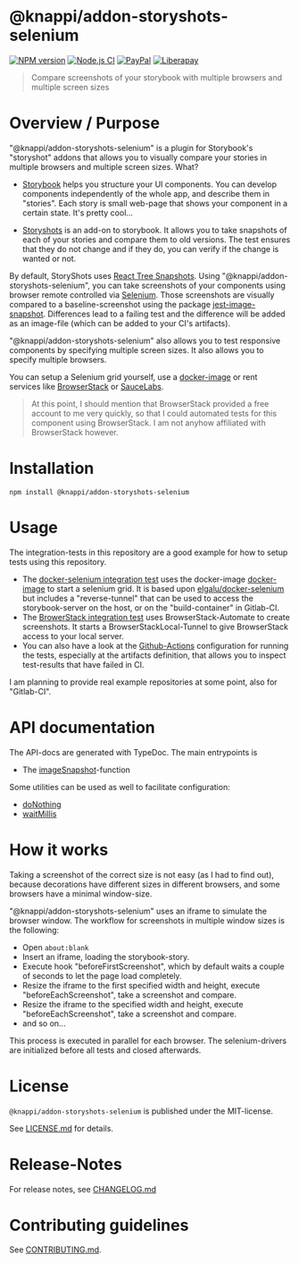 # @knappi/addon-storyshots-selenium

[![NPM version](https://img.shields.io/npm/v/@knappi/addon-storyshots-selenium.svg)](https://npmjs.com/package/@knappi/addon-storyshots-selenium)
[![Node.js CI](https://github.com/nknapp/addons-storyshots-selenium/workflows/Node.js%20CI/badge.svg)](https://github.com/nknapp/addons-storyshots-selenium/actions?query=workflow%3A%22Node.js+CI%22)
[![PayPal](https://img.shields.io/badge/paypal-donate-yellow.svg)](https://www.paypal.com/cgi-bin/webscr?cmd=_s-xclick&hosted_button_id=GB656ZSAEQEXN&source=url)
[![Liberapay](https://img.shields.io/badge/liberapay-donate-yellow.svg)](https://liberapay.com/nils.knappmeier/donate)

> Compare screenshots of your storybook with multiple browsers and
> multiple screen sizes

# Overview / Purpose

"@knappi/addon-storyshots-selenium" is a plugin for Storybook's
"storyshot" addons that allows you to visually compare your stories in
multiple browsers and multiple screen sizes. What?

- [Storybook](https://storybook.js.org) helps you structure your UI
  components. You can develop components independently of the whole
  app, and describe them in "stories". Each story is small web-page
  that shows your component in a certain state. It's pretty cool...

- [Storyshots](https://storybook.js.org/docs/testing/structural-testing/)
  is an add-on to storybook. It allows you to take snapshots of each
  of your stories and compare them to old versions. The test ensures
  that they do not change and if they do, you can verify if the change
  is wanted or not.

By default, StoryShots uses
[React Tree Snapshots](https://jestjs.io/blog/2016/07/27/jest-14.html).
Using "@knappi/addon-storyshots-selenium", you can take screenshots of
your components using browser remote controlled via
[Selenium](https://www.selenium.dev/). Those screenshots are visually
compared to a baseline-screenshot using the package
[jest-image-snapshot](https://npmjs.com/package/jest-image-snapshot).
Differences lead to a failing test and the difference will be added as
an image-file (which can be added to your CI's artifacts).

"@knappi/addon-storyshots-selenium" also allows you to test responsive
components by specifying multiple screen sizes. It also allows you to
specify multiple browsers.

You can setup a Selenium grid yourself, use a
[docker-image](https://github.com/containerize-my-server/docker-image-selenium-with-tunnel)
or rent services like [BrowserStack](https://browserstack.com) or
[SauceLabs](https://saucelabs.com/).

> At this point, I should mention that BrowserStack provided a free
> account to me very quickly, so that I could automated tests for this
> component using BrowserStack. I am not anyhow affiliated with
> BrowserStack however.

# Installation

```
npm install @knappi/addon-storyshots-selenium
```

# Usage

The integration-tests in this repository are a good example for how to
setup tests using this repository.

- The
  [docker-selenium integration test](integration-test/docker-selenium.test.ts)
  uses the docker-image
  [docker-image](https://github.com/containerize-my-server/docker-image-selenium-with-tunnel)
  to start a selenium grid. It is based upon
  [elgalu/docker-selenium](https://github.com/elgalu/docker-selenium)
  but includes a "reverse-tunnel" that can be used to access the
  storybook-server on the host, or on the "build-container" in
  Gitlab-CI.
- The
  [BrowerStack integration test](integration-test/browserstack.test.ts-snapshots)
  uses BrowserStack-Automate to create screenshots. It starts a
  BrowserStackLocal-Tunnel to give BrowserStack access to your local
  server.
- You can also have a look at the
  [Github-Actions](.github/workflows/node.js.yml) configuration for
  running the tests, especially at the artifacts definition, that
  allows you to inspect test-results that have failed in CI.

I am planning to provide real example repositories at some point, also
for "Gitlab-CI".

# API documentation

The API-docs are generated with TypeDoc. The main entrypoints is

- The [imageSnapshot](./apidocs/README.md#imagesnapshot)-function

Some utilities can be used as well to facilitate configuration:

- [doNothing](./apidocs/README.md#donothing)
- [waitMillis](./apidocs/README.md#waitmillis)

# How it works

Taking a screenshot of the correct size is not easy (as I had to find
out), because decorations have different sizes in different browsers,
and some browsers have a minimal window-size.

"@knappi/addon-storyshots-selenium" uses an iframe to simulate the
browser window. The workflow for screenshots in multiple window sizes
is the following:

- Open `about:blank`
- Insert an iframe, loading the storybook-story.
- Execute hook "beforeFirstScreenshot", which by default waits a
  couple of seconds to let the page load completely.
- Resize the iframe to the first specified width and height, execute
  "beforeEachScreenshot", take a screenshot and compare.
- Resize the iframe to the specified width and height, execute
  "beforeEachScreenshot", take a screenshot and compare.
- and so on...

This process is executed in parallel for each browser. The
selenium-drivers are initialized before all tests and closed
afterwards.

# License

`@knappi/addon-storyshots-selenium` is published under the
MIT-license.

See [LICENSE.md](LICENSE.md) for details.

# Release-Notes

For release notes, see [CHANGELOG.md](CHANGELOG.md)

# Contributing guidelines

See [CONTRIBUTING.md](CONTRIBUTING.md).
